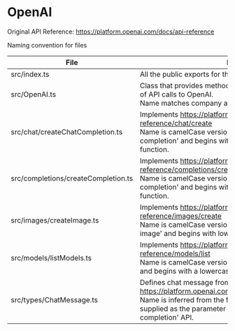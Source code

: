 # OpenAI

Original API Reference: https://platform.openai.com/docs/api-reference

Naming convention for files

| File                                | Notes                                                                                                                                                                                                                                    |
|-------------------------------------|------------------------------------------------------------------------------------------------------------------------------------------------------------------------------------------------------------------------------------------|
| src/index.ts                        | All the public exports for the OpenAI connector.                                                                                                                                                                                         |
| src/OpenAI.ts                       | Class that provides methods that call the implementations of API calls to OpenAI. <br/> Name matches company and product name 'OpenAI'.                                                                                                  |
| src/chat/createChatCompletion.ts    | Implements https://platform.openai.com/docs/api-reference/chat/create <br/> Name is camelCase version of english name 'Create chat completion' and begins with lowercase because it is a function.                                       |
| src/completions/createCompletion.ts | Implements https://platform.openai.com/docs/api-reference/completions/create <br/> Name is camelCase version of english name 'Create completion' and begins with lowercase because it is a function.                                     |
| src/images/createImage.ts           | Implements https://platform.openai.com/docs/api-reference/images/create <br/> Name is camelCase version of english name 'Create image' and begins with lowercase because it is a function.                                               |
| src/models/listModels.ts            | Implements https://platform.openai.com/docs/api-reference/models/list <br/> Name is camelCase version of english name 'List models' and begins with a lowercase because it is a function.                                                |
| src/types/ChatMessage.ts            | Defines chat message from examples in https://platform.openai.com/docs/guides/chat/introduction <br/> Name is inferred from the fact that an array of these is supplied as the parameter 'messages' to the 'Create chat completion' API. |